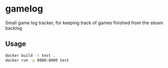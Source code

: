 # gamelog
Small game log tracker, for keeping track of games finished from the steam backlog

## Usage
```bash
docker build -t test .
docker run -p 8000:8000 test
```
